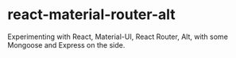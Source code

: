 # react-material-router-alt
Experimenting with React, Material-UI, React Router, Alt, with some Mongoose and Express on the side.
